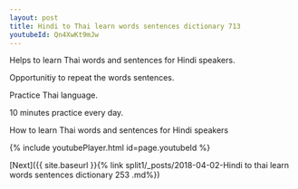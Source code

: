 ```yaml
---
layout: post
title: Hindi to Thai learn words sentences dictionary 713 
youtubeId: Qn4XwKt9mJw
---
```

 
 
Helps to learn Thai words and sentences for Hindi speakers.

Opportunitiy to repeat the words sentences. 

Practice Thai language. 
 
10 minutes practice every day. 
 
How to learn Thai words and sentences for Hindi speakers 
 
{% include youtubePlayer.html id=page.youtubeId %}
 
 
[Next]({{ site.baseurl }}{% link  split1/_posts/2018-04-02-Hindi to thai learn words sentences dictionary 253 .md%})
 

